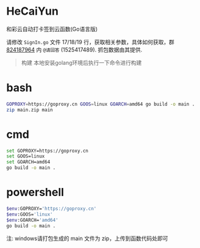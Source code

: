 # HeCaiYun

和彩云自动打卡签到云函数(Go语言版)

请修改 `SignIn.go` 文件 17/18/19 行，获取相关参数，具体如何获取，群 [824187964](https://shang.qq.com/wpa/qunwpa?idkey=2c22cb324dc36e260043185618cbe8763ed63dd5a985ee5e181e20ba2390e78a) 内 `@请回答` (1525417489). 抓包数据由其提供.

> 构建 本地安装golang环境后执行一下命令进行构建

# bash
```bash
GOPROXY=https://goproxy.cn GOOS=linux GOARCH=amd64 go build -o main .
zip main.zip main
```

# cmd
```bash
set GOPROXY=https://goproxy.cn
set GOOS=linux
set GOARCH=amd64
go build -o main .
```
# powershell
```bash
$env:GOPROXY='https://goproxy.cn'
$env:GOOS='linux'
$env:GOARCH='amd64'
go build -o main .
```

注: windows请打包生成的 main 文件为 zip，上传到函数代码处即可